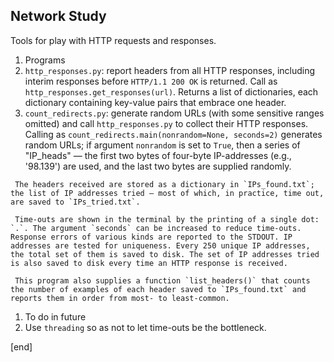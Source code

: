## Network Study

Tools for play with HTTP requests and responses.

 1. Programs
   2. `http_responses.py`: report headers from all HTTP responses, including interim responses before `HTTP/1.1 200 OK` is returned. Call as `http_responses.get_responses(url)`. Returns a list of dictionaries, each dictionary containing key-value pairs that embrace one header.
   2. `count_redirects.py`: generate random URLs (with some sensitive ranges omitted) and call `http_responses.py` to collect their HTTP responses. Calling as `count_redirects.main(nonrandom=None, seconds=2)` generates random URLs; if argument `nonrandom` is set to `True`, then a series of "IP_heads" — the first two bytes of four-byte IP-addresses (e.g., '98.139') are used, and the last two bytes are supplied randomly. 

     The headers received are stored as a dictionary in `IPs_found.txt`; the list of IP addresses tried — most of which, in practice, time out, are saved to `IPs_tried.txt`.

     Time-outs are shown in the terminal by the printing of a single dot: `.`. The argument `seconds` can be increased to reduce time-outs. Response errors of various kinds are reported to the STDOUT. IP addresses are tested for uniqueness. Every 250 unique IP addresses, the total set of them is saved to disk. The set of IP addresses tried is also saved to disk every time an HTTP response is received. 

     This program also supplies a function `list_headers()` that counts the number of examples of each header saved to `IPs_found.txt` and reports them in order from most- to least-common.

 1. To do in future
   2. Use `threading` so as not to let time-outs be the bottleneck.

[end]
